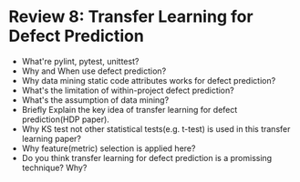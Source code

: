 # Review 8: Transfer Learning for Defect Prediction

* What're pylint, pytest, unittest?
* Why and When use defect prediction?
* Why data mining static code attributes works for defect prediction?
* What's the limitation of within-project defect prediction?
* What's the assumption of data mining?
* Briefly Explain the key idea of transfer learning for defect prediction(HDP paper).
* Why KS test not other statistical tests(e.g. t-test) is used in this transfer learning paper?
* Why feature(metric) selection is applied here?
* Do you think transfer learning for defect prediction is a promissing technique? Why?


